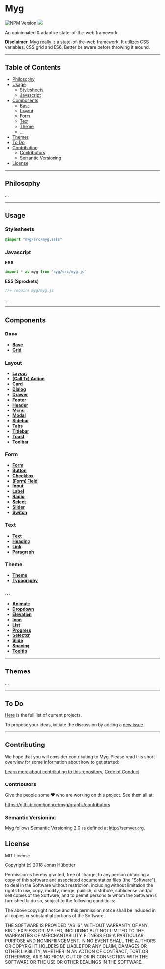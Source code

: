 # Myg

![NPM Version](https://img.shields.io/npm/v/myg.svg)
<img src="https://travis-ci.org/jonhue/myg.svg?branch=master" />

An opinionated & adaptive state-of-the-web framework.

**Disclaimer:** Myg really is a state-of-the-web framework. It utilizes CSS variables, CSS grid and ES6. Better be aware before throwing it around.

---

## Table of Contents

* [Philosophy](#philosophy)
* [Usage](#usage)
    * [Stylesheets](#stylesheets)
    * [Javascript](#javascript)
* [Components](#components)
    * [Base](#base)
    * [Layout](#layout)
    * [Form](#form)
    * [Text](#text)
    * [Theme](#theme)
    * [...](#...)
* [Themes](#themes)
* [To Do](#to-do)
* [Contributing](#contributing)
    * [Contributors](#contributors)
    * [Semantic Versioning](#semantic-versioning)
* [License](#license)

---

## Philosophy

...

---

## Usage

### Stylesheets

```sass
@import "myg/src/myg.sass"
```

### Javascript

**ES6**

```js
import * as myg from 'myg/src/myg.js'
```

**ES5 (Sprockets)**

```js
//= require myg/myg.js
```

...

---

## Components

### Base

* **[Base](packages/base)**
* **[Grid](packages/grid)**

### Layout

* **[Layout](packages/layout)**
* **[(Call To) Action](packages/layout/action)**
* **[Card](packages/layout/card)**
* **[Dialog](packages/layout/dialog)**
* **[Drawer](packages/layout/drawer)**
* **[Footer](packages/layout/footer)**
* **[Header](packages/layout/header)**
* **[Menu](packages/layout/menu)**
* **[Modal](packages/layout/modal)**
* **[Sidebar](packages/layout/sidebar)**
* **[Tabs](packages/layout/tabs)**
* **[Titlebar](packages/layout/titlebar)**
* **[Toast](packages/layout/toast)**
* **[Toolbar](packages/layout/toolbar)**

### Form

* **[Form](packages/form)**
* **[Button](packages/form/button)**
* **[Checkbox](packages/form/checkbox)**
* **[(Form) Field](packages/form/field)**
* **[Input](packages/form/input)**
* **[Label](packages/form/label)**
* **[Radio](packages/form/radio)**
* **[Select](packages/form/select)**
* **[Slider](packages/form/slider)**
* **[Switch](packages/form/switch)**

### Text

* **[Text](packages/text)**
* **[Heading](packages/text/heading)**
* **[Link](packages/text/link)**
* **[Paragraph](packages/text/paragraph)**

### Theme

* **[Theme](packages/theme)**
* **[Typography](packages/theme/typography)**

### ...

* **[Animate](packages/animate)**
* **[Dropdown](packages/dropdown)**
* **[Elevation](packages/elevation)**
* **[Icon](packages/icon)**
* **[List](packages/list)**
* **[Progress](packages/progress)**
* **[Selector](packages/selector)**
* **[Slide](packages/slide)**
* **[Spacing](packages/spacing)**
* **[Tooltip](packages/tooltip)**

---

## Themes

...

---

## To Do

[Here](https://github.com/jonhue/myg/projects/1) is the full list of current projects.

To propose your ideas, initiate the discussion by adding a [new issue](https://github.com/jonhue/myg/issues/new).

---

## Contributing

We hope that you will consider contributing to Myg. Please read this short overview for some information about how to get started:

[Learn more about contributing to this repository](CONTRIBUTING.md), [Code of Conduct](CODE_OF_CONDUCT.md)

### Contributors

Give the people some :heart: who are working on this project. See them all at:

https://github.com/jonhue/myg/graphs/contributors

### Semantic Versioning

Myg follows Semantic Versioning 2.0 as defined at http://semver.org.

## License

MIT License

Copyright (c) 2018 Jonas Hübotter

Permission is hereby granted, free of charge, to any person obtaining a copy
of this software and associated documentation files (the "Software"), to deal
in the Software without restriction, including without limitation the rights
to use, copy, modify, merge, publish, distribute, sublicense, and/or sell
copies of the Software, and to permit persons to whom the Software is
furnished to do so, subject to the following conditions:

The above copyright notice and this permission notice shall be included in all
copies or substantial portions of the Software.

THE SOFTWARE IS PROVIDED "AS IS", WITHOUT WARRANTY OF ANY KIND, EXPRESS OR
IMPLIED, INCLUDING BUT NOT LIMITED TO THE WARRANTIES OF MERCHANTABILITY,
FITNESS FOR A PARTICULAR PURPOSE AND NONINFRINGEMENT. IN NO EVENT SHALL THE
AUTHORS OR COPYRIGHT HOLDERS BE LIABLE FOR ANY CLAIM, DAMAGES OR OTHER
LIABILITY, WHETHER IN AN ACTION OF CONTRACT, TORT OR OTHERWISE, ARISING FROM,
OUT OF OR IN CONNECTION WITH THE SOFTWARE OR THE USE OR OTHER DEALINGS IN THE
SOFTWARE.
